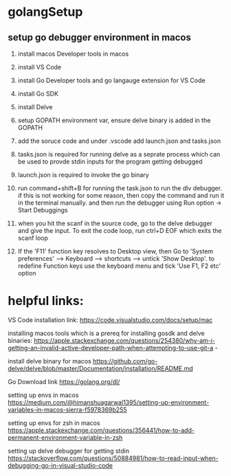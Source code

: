 # golangSetup
setup go debugger environment in macos
---------------------------------------

1) install macos Developer tools in macos

2) install VS Code

3) install Go Developer tools and go langauge extension for VS Code

4) install Go SDK

5) install Delve

6) setup GOPATH environment var, ensure delve binary is added in the GOPATH

7) add the soruce code and under .vscode add launch.json and tasks.json

8) tasks.json is required for running delve as a seprate process which can be used to provde stdin inputs for the 
   program getting debugged

9) launch.json is required to invoke the go binary

10) run command+shift+B for running the task.json to run the dlv debugger. if this is not working for some reason, then 
copy the command and run it in the terminal manually. and then run the debugger using Run option -> Start Debuggings

11) when you hit the scanf in the source code, go to the delve debugger and give the input. To exit the code loop, run ctrl+D 
EOF which exits the scanf loop

12) If the 'F11' function key resolves to Desktop view, then Go to 'System preferences' --> Keyboard --> shortcuts --> untick 'Show Desktop'. to redefine Function keys use the keyboard menu and tick 'Use F1, F2 etc' option


# helpful links:

VS Code installation link:
https://code.visualstudio.com/docs/setup/mac

installing macos tools which is a prereq for installing gosdk and delve binaries:
https://apple.stackexchange.com/questions/254380/why-am-i-getting-an-invalid-active-developer-path-when-attempting-to-use-git-a - 

install delve binary for macos
https://github.com/go-delve/delve/blob/master/Documentation/installation/README.md

Go Download link
https://golang.org/dl/


setting up envs in macos
https://medium.com/@himanshuagarwal1395/setting-up-environment-variables-in-macos-sierra-f5978369b255

setting up envs for zsh in macos
https://apple.stackexchange.com/questions/356441/how-to-add-permanent-environment-variable-in-zsh

setting up delve debugger for getting stdin
https://stackoverflow.com/questions/50884981/how-to-read-input-when-debugging-go-in-visual-studio-code



